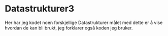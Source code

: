 # Datastrukturer3
Her har jeg kodet noen forskjellige Datastrukturer målet med dette er å vise hvordan de kan bli brukt, jeg forklarer også koden jeg bruker.
